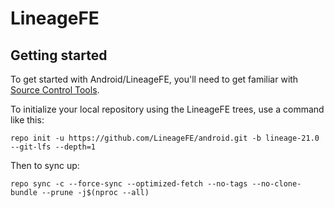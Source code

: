 LineageFE
===========

Getting started
---------------

To get started with Android/LineageFE, you'll need to get familiar with [Source Control Tools](https://source.android.com/setup/develop).

To initialize your local repository using the LineageFE trees, use a command like this:
```
repo init -u https://github.com/LineageFE/android.git -b lineage-21.0 --git-lfs --depth=1
```
Then to sync up:
```
repo sync -c --force-sync --optimized-fetch --no-tags --no-clone-bundle --prune -j$(nproc --all)
```
